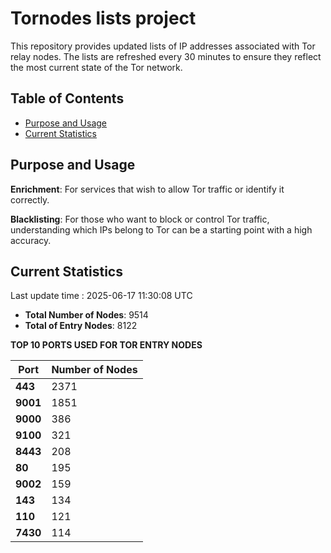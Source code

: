 # Tornodes lists project

This repository provides updated lists of IP addresses associated with Tor relay nodes. The lists are refreshed every 30 minutes to ensure they reflect the most current state of the Tor network.

## Table of Contents

- [Purpose and Usage](#purpose-and-usage)
- [Current Statistics](#current-statistics)


## Purpose and Usage

**Enrichment**: For services that wish to allow Tor traffic or identify it correctly.

**Blacklisting**: For those who want to block or control Tor traffic, understanding which IPs belong to Tor can be a starting point with a high accuracy.

## Current Statistics

Last update time : 2025-06-17 11:30:08 UTC

- **Total Number of Nodes**: 9514
- **Total of Entry Nodes**: 8122

**TOP 10 PORTS USED FOR TOR ENTRY NODES**

| **Port** | **Number of Nodes** |
|------|-----------------|
| **443**   | 2371  |
| **9001**   | 1851  |
| **9000**   | 386  |
| **9100**   | 321  |
| **8443**   | 208  |
| **80**   | 195  |
| **9002**   | 159  |
| **143**   | 134  |
| **110**   | 121  |
| **7430**   | 114  |

